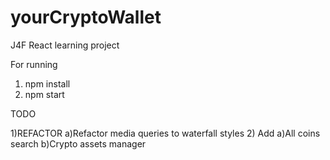 # yourCryptoWallet
J4F React learning project

For running
1) npm install
2) npm start



TODO

1)REFACTOR 
  a)Refactor media queries to waterfall styles
2) Add
  a)All coins search
  b)Crypto assets manager
